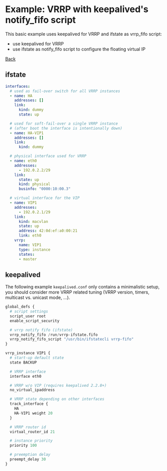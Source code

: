 # Example: VRRP with keepalived's notify_fifo script

This basic example uses keepalived for VRRP and ifstate as vrrp_fifo script:
- use keepalived for VRRP
- use ifstate as notify_fifo script to configure the floating virtual IP

[Back](../examples.md)


## ifstate

```yaml
interfaces:
  # used as fail-over switch for all VRRP instances
  - name: HA
    addresses: []
    link:
      kind: dummy
      state: up

  # used for soft-fail-over a single VRRP instance
  # (after boot the interface is intentionally down)
  - name: HA-VIP1
    addresses: []
    link:
      kind: dummy

  # physical interface used for VRRP
  - name: eth0
    addresses:
      - 192.0.2.2/29
    link:
      state: up
      kind: physical
      businfo: "0000:10:00.3"

  # virtual interface for the VIP
  - name: VIP1
    addresses:
      - 192.0.2.1/29
    link:
      kind: macvlan
      state: up
      address: 42:0d:ef:a0:00:21
      link: eth0
    vrrp:
      name: VIP1
      type: instance
      states:
      - master
```

## keepalived

The following example `keepalived.conf` only contains a minimalistic setup, you should consider more VRRP related tuning (VRRP version, timers, multicast vs. unicast mode, …).

```python
global_defs {
  # script settings
  script_user root
  enable_script_security

  # vrrp notify fifo (ifstate)
  vrrp_notify_fifo /run/vrrp-ifstate.fifo
  vrrp_notify_fifo_script "/usr/bin/ifstatecli vrrp-fifo"
}

vrrp_instance VIP1 {
  # start-up default state
  state BACKUP

  # VRRP interface
  interface eth0

  # VRRP w/o VIP (requires keepalived 2.2.8+)
  no_virtual_ipaddress

  # VRRP state depending on other interfaces
  track_interface {
    HA
    HA-VIP1 weight 20
  }

  # VRRP router id
  virtual_router_id 21

  # instance priority
  priority 100

  # preemption delay
  preempt_delay 30
}
```
